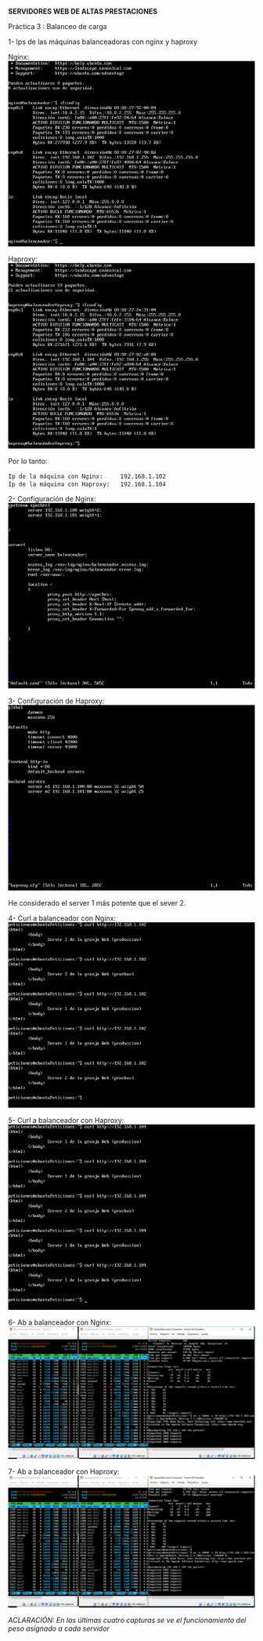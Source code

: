 **SERVIDORES WEB DE ALTAS PRESTACIONES**

Práctica 3 :  Balanceo de carga

1- Ips de las máquinas balanceadoras con nginx y haproxy

Nginx:
![](https://github.com/juanmaLC/SWAP1718/blob/master/P3/ipNginx.png) 

Haproxy:
![](https://github.com/juanmaLC/SWAP1718/blob/master/P3/ipHaproxy.png) 

Por lo tanto:

	Ip de la máquina con Nginx:		192.168.1.102
	Ip de la máquina con Haproxy:	192.168.1.104
	
	
2- Configuración de Nginx:
![](https://github.com/juanmaLC/SWAP1718/blob/master/P3/configuracionNginx.png) 


3- Configuración de Haproxy:
![](https://github.com/juanmaLC/SWAP1718/blob/master/P3/configuracionHaproxy.png) 

He considerado el server 1 más potente que el sever 2.

4- Curl a balanceador con Nginx:
![](https://github.com/juanmaLC/SWAP1718/blob/master/P3/peticionesANginx.png) 

5- Curl a balanceador con Haproxy:
![](https://github.com/juanmaLC/SWAP1718/blob/master/P3/peticionesAHaproxy.png) 



6- Ab a balanceador con Nginx:
![](https://github.com/juanmaLC/SWAP1718/blob/master/P3/ab%20en%20Nginx.PNG) 

7- Ab a balanceador con Haproxy:
![](https://github.com/juanmaLC/SWAP1718/blob/master/P3/ab%20a%20Haproxy.PNG) 


*ACLARACIÓN: En las últimas cuatro capturas se ve el funcionamiento del peso asignado a cada servidor*

